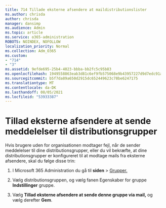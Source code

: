 ```yaml
---
title: 714 Tillade eksterne afsendere at maildistributionslister
ms.author: chrisda
author: chrisda
manager: dansimp
ms.audience: Admin
ms.topic: article
ms.service: o365-administration
ROBOTS: NOINDEX, NOFOLLOW
localization_priority: Normal
ms.collection: Adm_O365
ms.custom:
- "714"
- "3"
ms.assetid: 9efde695-25b4-4023-bbba-bb2fc5c95b83
ms.openlocfilehash: 1949558863eab3d81c6ef9fb575068e9b43957227d9d7edc91af71bd93364574
ms.sourcegitcommit: b5f7da89a650d2915dc652449623c78be6247175
ms.translationtype: MT
ms.contentlocale: da-DK
ms.lasthandoff: 08/05/2021
ms.locfileid: "53933387"
---
```

# <a name="allow-external-senders-to-send-messages-to-distribution-groups"></a>Tillad eksterne afsendere at sende meddelelser til distributionsgrupper

Hvis brugere uden for organisationen modtager fejl, når de sender meddelelser til dine distributionsgrupper, eller du vil bekræfte, at dine distributionsgrupper er konfigureret til at modtage mails fra eksterne afsendere, skal du følge disse trin:

1. I Microsoft 365 Administration du gå til **siden**  >  [Grupper.](https://portal.office.com/adminportal/home#/groups)  

2. Vælg distributionsgruppen, og vælg fanen Egenskaber for gruppe **Indstillinger** gruppe.

3. Vælg **Tillad eksterne afsendere at sende denne gruppe via mail,** og vælg derefter **Gem**.
